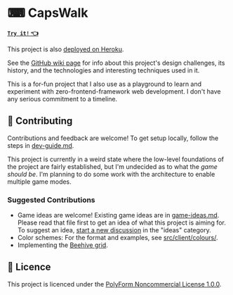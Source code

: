
# ⌨ CapsWalk

[**`Try it!` 👈**](https://david-fong.github.io/capswalk/)

This project is also [deployed on Heroku](https://capswalk.herokuapp.com/).

See the [GitHub wiki page](https://github.com/david-fong/capswalk/wiki) for info about this project's design challenges, its history, and the technologies and interesting techniques used in it.

This is a for-fun project that I also use as a playground to learn and experiment with zero-frontend-framework web development. I don't have any serious commitment to a timeline.

## 🙌 Contributing

Contributions and feedback are welcome! To get setup locally, follow the steps in [dev-guide.md](./dev-guide.md).

This project is currently in a weird state where the low-level foundations of the project are fairly established, but I'm undecided as to what the _game should be_. I'm planning to do some work with the architecture to enable multiple game modes.

### Suggested Contributions

- Game ideas are welcome! Existing game ideas are in [game-ideas.md](./game-ideas.md). Please read that file first to get an idea of what this project is aiming for. To suggest an idea, [start a new discussion](https://github.com/david-fong/capswalk/discussions/new) in the "ideas" category.
- Color schemes: For the format and examples, see [src/client/colours/](./src/client/colours).
- Implementing the [Beehive grid](./src/base/floor/impl/Beehive).

## 📜 Licence

This project is licenced under the [PolyForm Noncommercial License 1.0.0](./LICENSE.md).
